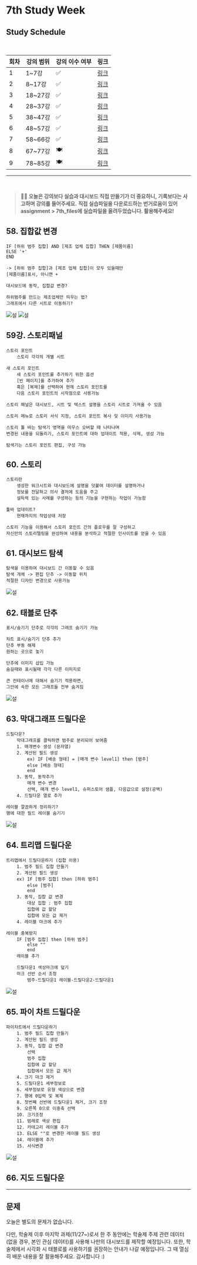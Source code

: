 # 7th Study Week

## Study Schedule
<br>

| 회차 | 강의 범위   | 강의 이수 여부 | 링크                                                                                                     |
|------|-------------|----------------|--------------------------------------------------------------------------------------------------------|
| 1    | 1~7강       | ✅              | [링크](https://www.youtube.com/watch?v=AXkaUrJs-Ko&list=PL87tgIIryGsa5vdz6MsaOEF8PK-YqK3fz&index=84)    |
| 2    | 8~17강      | ✅              | [링크](https://www.youtube.com/watch?v=AXkaUrJs-Ko&list=PL87tgIIryGsa5vdz6MsaOEF8PK-YqK3fz&index=75)    |
| 3    | 18~27강     | ✅              | [링크](https://www.youtube.com/watch?v=AXkaUrJs-Ko&list=PL87tgIIryGsa5vdz6MsaOEF8PK-YqK3fz&index=65)    |
| 4    | 28~37강     | ✅              | [링크](https://www.youtube.com/watch?v=e6J0Ljd6h44&list=PL87tgIIryGsa5vdz6MsaOEF8PK-YqK3fz&index=55)    |
| 5    | 38~47강     | ✅              | [링크](https://www.youtube.com/watch?v=AXkaUrJs-Ko&list=PL87tgIIryGsa5vdz6MsaOEF8PK-YqK3fz&index=45)    |
| 6    | 48~57강     | ✅              | [링크](https://www.youtube.com/watch?v=AXkaUrJs-Ko&list=PL87tgIIryGsa5vdz6MsaOEF8PK-YqK3fz&index=35)    |
| 7    | 58~66강     | ✅             | [링크](https://www.youtube.com/watch?v=AXkaUrJs-Ko&list=PL87tgIIryGsa5vdz6MsaOEF8PK-YqK3fz&index=25)    |
| 8    | 67~77강     | 🍽️             | [링크](https://www.youtube.com/watch?v=AXkaUrJs-Ko&list=PL87tgIIryGsa5vdz6MsaOEF8PK-YqK3fz&index=15)    |
| 9    | 78~85강     | 🍽️             | [링크](https://www.youtube.com/watch?v=AXkaUrJs-Ko&list=PL87tgIIryGsa5vdz6MsaOEF8PK-YqK3fz&index=5)     |
---

<br/>

> **🧞‍♀️ 오늘은 강의보다 실습과 대시보드 직접 만들기가 더 중요하니, 기록보다는 사고하며 강의를 들어주세요.**
> **직접 실습파일을 다운로드하는 번거로움이 있어 assignment > 7th_files에 실습파일을 올려두었습니다. 활용해주세요!**


## 58. 집합값 변경

<!-- 집합값 변경 강의에서 알게 된 점을 적어주세요 -->
```
IF [하위 범주 집합] AND [제조 업체 집합] THEN [제품이름]
ELSE '+'
END

-> [하위 범주 집합]과 [제조 업체 집합]이 모두 있을때만
[제품이름]표시, 아니면 +

대시보드에 동작, 집합값 변경?

하위범주를 만드는 제조업체만 띄우는 법?
그래프에서 다른 시트로 이동하기?
```
![설](./img/11171444.png)
![설](./img/11171448.png)
## 59강. 스토리패널

<!-- 스토리패널 강의에서 알게 된 점을 적어주세요 -->
```
스토리 포인트
    스토리 각각의 개별 시트

새 스토리 포인트
    새 스토리 포인트를 추가하기 위한 옵션
    [빈 페이지]를 추가하여 추가
    혹은 [복제]를 선택하여 현재 스토리 포인트를
    다음 스토리 포인트의 시작점으로 사용가능

스토리 패널은 대시보드, 시트 및 텍스트 설명을 스토리 시트로 가져올 수 있음

스토리 메뉴로 스토리 서식 지정, 스토리 포인트 복사 및 이미지 사용가능

스토리 툴 바는 탐색기 영역을 마우스 오버할 때 나타나며
변경된 내용을 되돌리기, 스토리 포인트에 대하 업데이트 적용, 삭제, 생성 가능

탐색기는 스토리 포인트 편집, 구성 가능
```
## 60. 스토리

<!-- 알게 된 점을 적고, 아래 질문에 답해보세요 :) -->
```
스토리란
    생성한 워크시트와 대시보드에 설명을 덧붙여 데이터를 설명하거나
    정보를 전달하고 의사 결저에 도움을 주고
    설득력 있는 사례를 구성하는 등의 기능을 구현하는 작업이 가능함

툴바 업데이트?
    현재까지의 작업상태 저장

스토리 기능을 이용해서 스토리 포인트 간의 플로우를 잘 구성하고
자신만의 스토리텔링을 완성하여 내용을 분석하고 적절한 인사이트를 얻을 수 있음
```

## 61. 대시보드 탐색

<!-- 대시보드 탐색 강의에서 알게 된 점을 적어주세요 -->
```
탐색을 이용하여 대시보드 간 이동할 수 있음
탐색 개체 -> 편집 단추 -> 이동할 위치
적절한 디자인 변경으로 사용가능  
```
![설](./img/11171620.png)
## 62. 태블로 단추

<!-- 태블로 단추 강의에서 알게 된 점을 적어주세요 -->
```
표시/숨기기 단추로 각각의 그래프 숨기기 가능

차트 표시/숨기기 단추 추가
단추 부동 해제
원하는 곳으로 놓기

단추에 이미지 삽입 가능
숨길때와 표시될때 각각 다른 이미지로

큰 컨테이너에 대해서 숨기기 적용하면,
그안에 속한 모든 그래프들 전부 숨겨짐
```
![설](./img/11171846.png)
## 63. 막대그래프 드릴다운

<!-- 막대그래프 드릴다운에 대해 알게 된 점을 적어주세요 -->
```
드릴다운?
    막대그래프를 클릭하면 범주로 분리되어 보여줌
    1. 매개변수 생성 (문자열)
    2. 계산된 필드 생성
        ex) IF [배송 형태] = [매개 변수 level1] then [범주]
        else [배송 형태]
        end
    3. 동작, 동작추가
        매개 변수 변경
        선택, 매개 변수 level1, 슈퍼스토어 샘플, 다음값으로 설정(공백)
    4. 드릴다운 열로 추가

레이블 깔끔하게 정리하기?
행에 대한 필드 레이블 숨기기
```
![설](./img/11182313.png)
## 64. 트리맵 드릴다운

<!-- 트리맵 드릴다운에 대해 알게 된 점을 적어주세요 -->
```
트리맵에서 드릴다운하기 (집합 이용)
    1. 범주 필드 집합 만들기
    2. 계산된 필드 생성
    ex) IF [범주 집합] then [하위 범주]
        else [범주]
        end
    3. 동작, 집합 값 변경
        대상 집합 : 범주 집합
        집합에 값 할당
        집합에 모든 값 제거
    4. 레이블 마크에 추가

레이블 중복방지
    IF [범주 집합] then [하위 범주]
        else ""
        end
    레이블 추가

    드릴다운1 색상마크에 덮기
    마크 선반 순서 조정
        범주-드릴다운1 레이블-드릴다운2-드릴다운1
```
![설](./img/11182327.png)
## 65. 파이 차트 드릴다운

<!-- 파일 차트 드릴다운에 대해 알게 된 점을 적어주세요 -->
```
파이차트에서 드릴다운하기
    1. 범주 필드 집합 만들기
    2. 계산된 필드 생성
    3. 동작, 집합 값 변경
        선택
        범주 집합
        집합에 값 할당
        집합에서 모든 값 제거
    4. 크기 마크 제거
    5. 드릴다운1 세부정보로
    6. 세부정보로 유형 색상으로 변경
    7. 행에 0입력 및 복제
    8. 첫번째 선반에 드릴다운1 제거, 크기 조정
    9. 오른쪽 0으로 이중축 선택
    10. 크기조정
    11. 범례로 색상 편집
    12. 카테고리 레이블 추가
    13. ELSE ""로 변경한 레이블 필드 생성
    14. 레이블에 추가
    15. 서식변경
```
![설](./img/11182350.png)
## 66. 지도 드릴다운

<!-- 지도 드릴다운에 대해 알게 된 점을 적어주세요 -->

---

## 문제

오늘은 별도의 문제가 없습니다.

다만, 학술제 이후 마지막 과제(11/27~)로서 한 주 동안에는 학술제 주제 관련 데이터(없을 경우, 본인 관심 데이터)를 사용해 나만의 대시보드를 제작할 예정입니다. 또한, 학술제에서 시각화 시 태블로를 사용하기를 권장하는 안내가 나갈 예정입니다.
그 때 열심히 배운 내용을 잘 활용해주세요. 감사합니다 :)